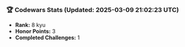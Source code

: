 ### 🏆 Codewars Stats (Updated: 2025-03-09 21:02:23 UTC)

- **Rank:** 8 kyu
- **Honor Points:** 3
- **Completed Challenges:** 1

